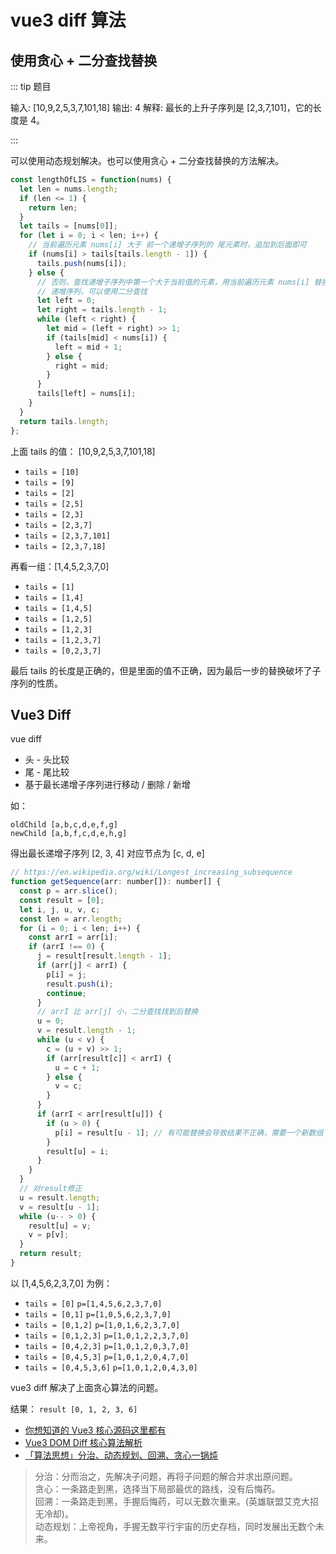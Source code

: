 # vue3 diff 算法

## 使用贪心 + 二分查找替换

::: tip 题目

输入: [10,9,2,5,3,7,101,18] 输出: 4 解释: 最长的上升子序列是 [2,3,7,101]，它的长度是 4。

:::

可以使用动态规划解决。也可以使用贪心 + 二分查找替换的方法解决。

```js
const lengthOfLIS = function(nums) {
  let len = nums.length;
  if (len <= 1) {
    return len;
  }
  let tails = [nums[0]];
  for (let i = 0; i < len; i++) {
    // 当前遍历元素 nums[i] 大于 前一个递增子序列的 尾元素时，追加到后面即可
    if (nums[i] > tails[tails.length - 1]) {
      tails.push(nums[i]);
    } else {
      // 否则，查找递增子序列中第一个大于当前值的元素，用当前遍历元素 nums[i] 替换它
      // 递增序列，可以使用二分查找
      let left = 0;
      let right = tails.length - 1;
      while (left < right) {
        let mid = (left + right) >> 1;
        if (tails[mid] < nums[i]) {
          left = mid + 1;
        } else {
          right = mid;
        }
      }
      tails[left] = nums[i];
    }
  }
  return tails.length;
};
```

上面 tails 的值： [10,9,2,5,3,7,101,18]

- `tails = [10]`
- `tails = [9]`
- `tails = [2]`
- `tails = [2,5]`
- `tails = [2,3]`
- `tails = [2,3,7]`
- `tails = [2,3,7,101]`
- `tails = [2,3,7,18]`

再看一组：[1,4,5,2,3,7,0]

- `tails = [1]`
- `tails = [1,4]`
- `tails = [1,4,5]`
- `tails = [1,2,5]`
- `tails = [1,2,3]`
- `tails = [1,2,3,7]`
- `tails = [0,2,3,7]`

最后 tails 的长度是正确的，但是里面的值不正确，因为最后一步的替换破坏了子序列的性质。

## Vue3 Diff

vue diff

- 头 - 头比较
- 尾 - 尾比较
- 基于最长递增子序列进行移动 / 删除 / 新增

如：

```text
oldChild [a,b,c,d,e,f,g]
newChild [a,b,f,c,d,e,h,g]
```

得出最长递增子序列 [2, 3, 4] 对应节点为 [c, d, e]

```js
// https://en.wikipedia.org/wiki/Longest_increasing_subsequence
function getSequence(arr: number[]): number[] {
  const p = arr.slice();
  const result = [0];
  let i, j, u, v, c;
  const len = arr.length;
  for (i = 0; i < len; i++) {
    const arrI = arr[i];
    if (arrI !== 0) {
      j = result[result.length - 1];
      if (arr[j] < arrI) {
        p[i] = j;
        result.push(i);
        continue;
      }
      // arrI 比 arr[j] 小，二分查找找到后替换
      u = 0;
      v = result.length - 1;
      while (u < v) {
        c = (u + v) >> 1;
        if (arr[result[c]] < arrI) {
          u = c + 1;
        } else {
          v = c;
        }
      }
      if (arrI < arr[result[u]]) {
        if (u > 0) {
          p[i] = result[u - 1]; // 有可能替换会导致结果不正确，需要一个新数组 p 记录正确的结果
        }
        result[u] = i;
      }
    }
  }
  // 对result修正
  u = result.length;
  v = result[u - 1];
  while (u-- > 0) {
    result[u] = v;
    v = p[v];
  }
  return result;
}
```

以 [1,4,5,6,2,3,7,0] 为例：

- `tails = [0]` `p=[1,4,5,6,2,3,7,0]`
- `tails = [0,1]` `p=[1,0,5,6,2,3,7,0]`
- `tails = [0,1,2]` `p=[1,0,1,6,2,3,7,0]`
- `tails = [0,1,2,3]` `p=[1,0,1,2,2,3,7,0]`
- `tails = [0,4,2,3]` `p=[1,0,1,2,0,3,7,0]`
- `tails = [0,4,5,3]` `p=[1,0,1,2,0,4,7,0]`
- `tails = [0,4,5,3,6]` `p=[1,0,1,2,0,4,3,0]`

vue3 diff 解决了上面贪心算法的问题。

结果： `result [0, 1, 2, 3, 6]`

- [你想知道的 Vue3 核心源码这里都有](https://mp.weixin.qq.com/s/71fWC3Tox0DTLOL-Nm-wQg)
- [Vue3 DOM Diff 核心算法解析](https://zhuanlan.zhihu.com/p/260434581)
- [「算法思想」分治、动态规划、回溯、贪心一锅炖](https://juejin.cn/post/6844904190578278414#heading-3)

> 分治：分而治之，先解决子问题，再将子问题的解合并求出原问题。  
> 贪心：一条路走到黑，选择当下局部最优的路线，没有后悔药。  
> 回溯：一条路走到黑，手握后悔药，可以无数次重来。(英雄联盟艾克大招无冷却)。  
> 动态规划：上帝视角，手握无数平行宇宙的历史存档，同时发展出无数个未来。
